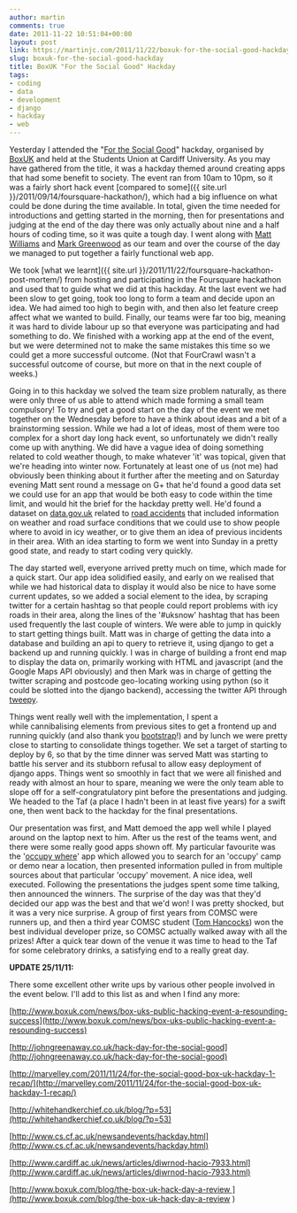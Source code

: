 ```yaml
---
author: martin
comments: true
date: 2011-11-22 10:51:04+00:00
layout: post
link: https://martinjc.com/2011/11/22/boxuk-for-the-social-good-hackday/
slug: boxuk-for-the-social-good-hackday
title: BoxUK "For the Social Good" Hackday
tags:
- coding
- data
- development
- django
- hackday
- web
---
```


Yesterday I attended the "[For the Social Good](http://hackday.boxuk.com/)" hackday, organised by [BoxUK](http://www.boxuk.com/) and held at the Students Union at Cardiff University. As you may have gathered from the title, it was a hackday themed around creating apps that had some benefit to society. The event ran from 10am to 10pm, so it was a fairly short hack event [compared to some]({{ site.url }}/2011/09/14/foursquare-hackathon/), which had a big influence on what could be done during the time available. In total, given the time needed for introductions and getting started in the morning, then for presentations and judging at the end of the day there was only actually about nine and a half hours of coding time, so it was quite a tough day. I went along with [Matt Williams](http://www.twitter.com/voxmjw) and [Mark Greenwood](http://www.twitter.com/whitehankey) as our team and over the course of the day we managed to put together a fairly functional web app.

We took [what we learnt]({{ site.url }}/2011/11/22/foursquare-hackathon-post-mortem/) from hosting and participating in the Foursquare hackathon and used that to guide what we did at this hackday. At the last event we had been slow to get going, took too long to form a team and decide upon an idea. We had aimed too high to begin with, and then also let feature creep affect what we wanted to build. Finally, our teams were far too big, meaning it was hard to divide labour up so that everyone was participating and had something to do. We finished with a working app at the end of the event, but we were determined not to make the same mistakes this time so we could get a more successful outcome. (Not that FourCrawl wasn't a successful outcome of course, but more on that in the next couple of weeks.)

Going in to this hackday we solved the team size problem naturally, as there were only three of us able to attend which made forming a small team compulsory! To try and get a good start on the day of the event we met together on the Wednesday before to have a think about ideas and a bit of a brainstorming session. While we had a lot of ideas, most of them were too complex for a short day long hack event, so unfortunately we didn't really come up with anything. We did have a vague idea of doing something related to cold weather though, to make whatever 'it' was topical, given that we're heading into winter now. Fortunately at least one of us (not me) had obviously been thinking about it further after the meeting and on Saturday evening Matt sent round a message on G+ that he'd found a good data set we could use for an app that would be both easy to code within the time limit, and would hit the brief for the hackday pretty well. He'd found a dataset on [data.gov.uk](http://data.gov.uk/) related to [road accidents](http://data.gov.uk/dataset/road-accidents-safety-data) that included information on weather and road surface conditions that we could use to show people where to avoid in icy weather, or to give them an idea of previous incidents in their area. With an idea starting to form we went into Sunday in a pretty good state, and ready to start coding very quickly.

The day started well, everyone arrived pretty much on time, which made for a quick start. Our app idea solidified easily, and early on we realised that while we had historical data to display it would also be nice to have some current updates, so we added a social element to the idea, by scraping twitter for a certain hashtag so that people could report problems with icy roads in their area, along the lines of the '#uksnow' hashtag that has been used frequently the last couple of winters. We were able to jump in quickly to start getting things built. Matt was in charge of getting the data into a database and building an api to query to retrieve it, using django to get a backend up and running quickly. I was in charge of building a front end map to display the data on, primarily working with HTML and javascript (and the Google Maps API obviously) and then Mark was in charge of getting the twitter scraping and postcode geo-locating working using python (so it could be slotted into the django backend), accessing the twitter API through [tweepy](http://tweepy.github.com/).

Things went really well with the implementation, I spent a while cannibalising elements from previous sites to get a frontend up and running quickly (and also thank you [bootstrap](http://twitter.github.com/bootstrap/)!) and by lunch we were pretty close to starting to consolidate things together. We set a target of starting to deploy by 6, so that by the time dinner was served Matt was starting to battle his server and its stubborn refusal to allow easy deployment of django apps. Things went so smoothly in fact that we were all finished and ready with almost an hour to spare, meaning we were the only team able to slope off for a self-congratulatory pint before the presentations and judging. We headed to the Taf (a place I hadn't been in at least five years) for a swift one, then went back to the hackday for the final presentations.

Our presentation was first, and Matt demoed the app well while I played around on the laptop next to him. After us the rest of the teams went, and there were some really good apps shown off. My particular favourite was the '[occupy where](http://occupywhere.herokuapp.com/)' app which allowed you to search for an 'occupy' camp or demo near a location, then presented information pulled in from multiple sources about that particular 'occupy' movement. A nice idea, well executed. Following the presentations the judges spent some time talking, then announced the winners. The surprise of the day was that they'd decided our app was the best and that we'd won! I was pretty shocked, but it was a very nice surprise. A group of first years from COMSC were runners up, and then a third year COMSC student ([Tom Hancocks](http://www.twitter.com/TomJHancocks)) won the best individual developer prize, so COMSC actually walked away with all the prizes! After a quick tear down of the venue it was time to head to the Taf for some celebratory drinks, a satisfying end to a really great day.


**UPDATE 25/11/11:**

There some excellent other write ups by various other people involved in the event below. I'll add to this list as and when I find any more:

[http://www.boxuk.com/news/box-uks-public-hacking-event-a-resounding-success](http://www.boxuk.com/news/box-uks-public-hacking-event-a-resounding-success)

[http://johngreenaway.co.uk/hack-day-for-the-social-good](http://johngreenaway.co.uk/hack-day-for-the-social-good)

[http://marvelley.com/2011/11/24/for-the-social-good-box-uk-hackday-1-recap/](http://marvelley.com/2011/11/24/for-the-social-good-box-uk-hackday-1-recap/)

[http://whitehandkerchief.co.uk/blog/?p=53](http://whitehandkerchief.co.uk/blog/?p=53)

[http://www.cs.cf.ac.uk/newsandevents/hackday.html](http://www.cs.cf.ac.uk/newsandevents/hackday.html)

[http://www.cardiff.ac.uk/news/articles/diwrnod-hacio-7933.html](http://www.cardiff.ac.uk/news/articles/diwrnod-hacio-7933.html)

[http://www.boxuk.com/blog/the-box-uk-hack-day-a-review ](http://www.boxuk.com/blog/the-box-uk-hack-day-a-review )
